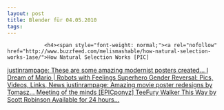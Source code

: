 ```yaml
---
layout: post
title: Blender für 04.05.2010
tags:
---
```



                <h4><span style="font-weight: normal;"><a rel="nofollow" href="http://www.buzzfeed.com/melismashable/how-natural-selection-works-1ase/">How Natural Selection Works [PIC]
</a><strong><span style="font-weight: normal;"><a rel="nofollow" href="http://gamefreaks.co.nz/post/534440981">justinrampage: These are some amazing modernist posters created...
</a><strong><span style="font-weight: normal;"><a rel="nofollow" href="http://gamefreaks.co.nz/post/534448677">I Dream of Mario | Robots with Feelings
</a><strong><span style="font-weight: normal;"><a rel="nofollow" href="http://www.buzzfeed.com/mathieus/if-super-heroes-were-women-8q4/">Superhero Gender Reversal: Pics, Videos, Links, News
</a><strong><span style="font-weight: normal;"><a rel="nofollow" href="http://gamefreaks.co.nz/post/518824681">justinrampage: Amazing movie poster redesigns by Tomasz...
</a><strong><span style="font-weight: normal;"><a rel="nofollow" href="http://gamefreaks.co.nz/post/514862871">Meeting of the minds [EPICponyz]
</a><strong><a rel="nofollow" href="http://gamefreaks.co.nz/post/514868164"><span style="font-weight: normal;">TeeFury Walker This Way by Scott Robinson Available for 24 hours...</span></a></strong></span></strong></span></strong></span></strong></span></strong></span></strong></span></h4>
